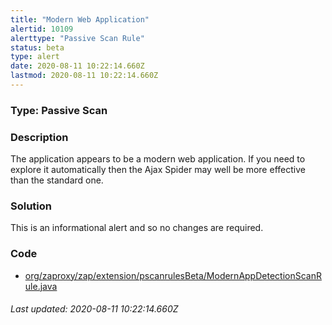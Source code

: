 ```yaml
---
title: "Modern Web Application"
alertid: 10109
alerttype: "Passive Scan Rule"
status: beta
type: alert
date: 2020-08-11 10:22:14.660Z
lastmod: 2020-08-11 10:22:14.660Z
---
```

### Type: Passive Scan

### Description
The application appears to be a modern web application. If you need to explore it automatically then the Ajax Spider may well be more effective than the standard one.

### Solution

This is an informational alert and so no changes are required.

### Code

 * [org/zaproxy/zap/extension/pscanrulesBeta/ModernAppDetectionScanRule.java](https://github.com/zaproxy/zap-extensions/blob/master/addOns/pscanrulesBeta/src/main/java/org/zaproxy/zap/extension/pscanrulesBeta/ModernAppDetectionScanRule.java)

###### Last updated: 2020-08-11 10:22:14.660Z
